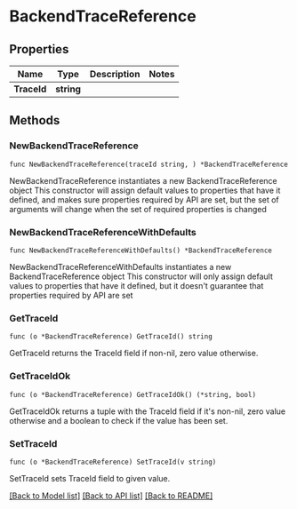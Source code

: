 # BackendTraceReference

## Properties

Name | Type | Description | Notes
------------ | ------------- | ------------- | -------------
**TraceId** | **string** |  | 

## Methods

### NewBackendTraceReference

`func NewBackendTraceReference(traceId string, ) *BackendTraceReference`

NewBackendTraceReference instantiates a new BackendTraceReference object
This constructor will assign default values to properties that have it defined,
and makes sure properties required by API are set, but the set of arguments
will change when the set of required properties is changed

### NewBackendTraceReferenceWithDefaults

`func NewBackendTraceReferenceWithDefaults() *BackendTraceReference`

NewBackendTraceReferenceWithDefaults instantiates a new BackendTraceReference object
This constructor will only assign default values to properties that have it defined,
but it doesn't guarantee that properties required by API are set

### GetTraceId

`func (o *BackendTraceReference) GetTraceId() string`

GetTraceId returns the TraceId field if non-nil, zero value otherwise.

### GetTraceIdOk

`func (o *BackendTraceReference) GetTraceIdOk() (*string, bool)`

GetTraceIdOk returns a tuple with the TraceId field if it's non-nil, zero value otherwise
and a boolean to check if the value has been set.

### SetTraceId

`func (o *BackendTraceReference) SetTraceId(v string)`

SetTraceId sets TraceId field to given value.



[[Back to Model list]](../README.md#documentation-for-models) [[Back to API list]](../README.md#documentation-for-api-endpoints) [[Back to README]](../README.md)


